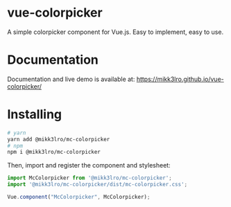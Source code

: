 # vue-colorpicker

A simple colorpicker component for Vue.js. Easy to implement, easy to use.

# Documentation
Documentation and live demo is available at:
https://mikk3lro.github.io/vue-colorpicker/

# Installing

```bash
# yarn  
yarn add @mikk3lro/mc-colorpicker
# npm
npm i @mikk3lro/mc-colorpicker
```

Then, import and register the component and stylesheet:

```js
import McColorpicker from '@mikk3lro/mc-colorpicker';
import '@mikk3lro/mc-colorpicker/dist/mc-colorpicker.css';

Vue.component("McColorpicker", McColorpicker);
```